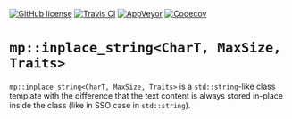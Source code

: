 [![GitHub license](https://img.shields.io/badge/license-MIT-blue.svg?maxAge=3600)](https://raw.githubusercontent.com/mpusz/in_place_string/master/LICENSE)
[![Travis CI](https://img.shields.io/travis/mpusz/inplace_string/master.svg?label=Travis%20CI)](https://travis-ci.org/mpusz/inplace_string)
[![AppVeyor](https://img.shields.io/appveyor/ci/mpusz/inplace-string/master.svg?label=AppVeyor)](https://ci.appveyor.com/project/mpusz/inplace-string)
[![Codecov](https://img.shields.io/codecov/c/github/mpusz/inplace_string/master.svg)](https://codecov.io/github/mpusz/inplace_string?branch=master)

# `mp::inplace_string<CharT, MaxSize, Traits>`

`mp::inplace_string<CharT, MaxSize, Traits>` is a `std::string`-like class template with the difference
that the text content is always stored in-place inside the class (like in SSO case in `std::string`).
